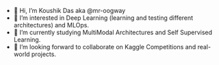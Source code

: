 - 👋 Hi, I’m Koushik Das aka @mr-oogway
- 👀 I’m interested in Deep Learning (learning and testing different architectures) and MLOps.
- 🌱 I’m currently studying MultiModal Architectures and Self Supervised Learning.
- 💞️ I’m looking forward to collaborate on Kaggle Competitions and real-world projects.
<!---
mr-oogway/mr-oogway is a ✨ special ✨ repository because its `README.md` (this file) appears on your GitHub profile.
You can click the Preview link to take a look at your changes.
--->
